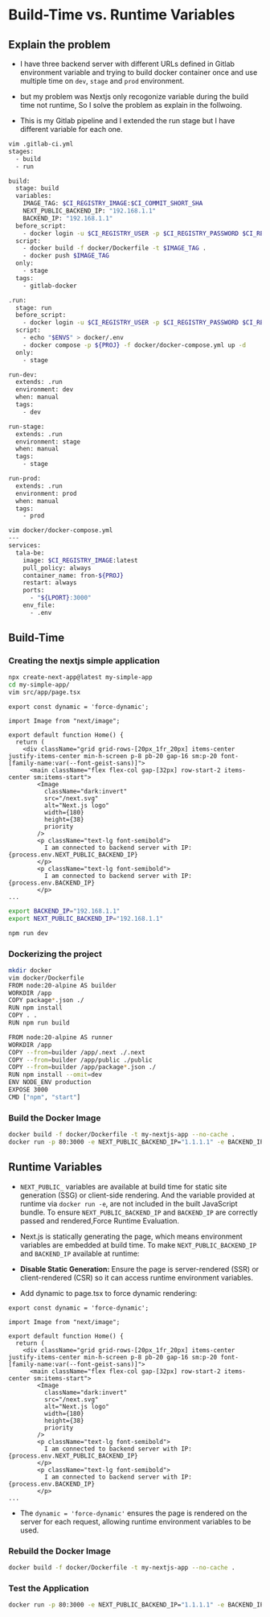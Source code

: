 # Build-Time vs. Runtime Variables

## Explain the problem
- I have three backend server with different URLs defined in Gitlab environment variable and trying to build docker container once and use multiple time on `dev`, `stage` and `prod` environment.
- but my problem was Nextjs only recogonize variable during the build time not runtime, So I solve the problem as explain in the follwoing.

- This is my Gitlab pipeline and I extended the run stage but I have different variable for each one.

```sh
vim .gitlab-ci.yml
stages:
  - build
  - run

build:
  stage: build
  variables:
    IMAGE_TAG: $CI_REGISTRY_IMAGE:$CI_COMMIT_SHORT_SHA
    NEXT_PUBLIC_BACKEND_IP: "192.168.1.1"
    BACKEND_IP: "192.168.1.1"
  before_script:
    - docker login -u $CI_REGISTRY_USER -p $CI_REGISTRY_PASSWORD $CI_REGISTRY
  script:
    - docker build -f docker/Dockerfile -t $IMAGE_TAG .
    - docker push $IMAGE_TAG
  only:
    - stage
  tags:
    - gitlab-docker

.run:
  stage: run
  before_script:
    - docker login -u $CI_REGISTRY_USER -p $CI_REGISTRY_PASSWORD $CI_REGISTRY
  script:
    - echo "$ENVS" > docker/.env
    - docker compose -p ${PROJ} -f docker/docker-compose.yml up -d
  only:
    - stage

run-dev:
  extends: .run
  environment: dev
  when: manual
  tags:
    - dev

run-stage:
  extends: .run
  environment: stage
  when: manual
  tags:
    - stage

run-prod:
  extends: .run
  environment: prod
  when: manual
  tags:
    - prod
```

```sh
vim docker/docker-compose.yml
---
services:
  tala-be:
    image: $CI_REGISTRY_IMAGE:latest
    pull_policy: always
    container_name: fron-${PROJ}
    restart: always
    ports:
      - "${LPORT}:3000"
    env_file:
      - .env

```

## Build-Time

### Creating the nextjs simple application

```sh
npx create-next-app@latest my-simple-app
cd my-simple-app/
vim src/app/page.tsx
```

```tsx
export const dynamic = 'force-dynamic';

import Image from "next/image";

export default function Home() {
  return (
    <div className="grid grid-rows-[20px_1fr_20px] items-center justify-items-center min-h-screen p-8 pb-20 gap-16 sm:p-20 font-[family-name:var(--font-geist-sans)]">
      <main className="flex flex-col gap-[32px] row-start-2 items-center sm:items-start">
        <Image
          className="dark:invert"
          src="/next.svg"
          alt="Next.js logo"
          width={180}
          height={38}
          priority
        />
        <p className="text-lg font-semibold">
          I am connected to backend server with IP: {process.env.NEXT_PUBLIC_BACKEND_IP}
        </p>
        <p className="text-lg font-semibold">
          I am connected to backend server with IP: {process.env.BACKEND_IP}
        </p>
...
```

```sh
export BACKEND_IP="192.168.1.1"
export NEXT_PUBLIC_BACKEND_IP="192.168.1.1"

npm run dev
```

### Dockerizing the project
```sh
mkdir docker
vim docker/Dockerfile
FROM node:20-alpine AS builder
WORKDIR /app
COPY package*.json ./
RUN npm install
COPY . .
RUN npm run build

FROM node:20-alpine AS runner
WORKDIR /app
COPY --from=builder /app/.next ./.next
COPY --from=builder /app/public ./public
COPY --from=builder /app/package*.json ./
RUN npm install --omit=dev
ENV NODE_ENV production
EXPOSE 3000
CMD ["npm", "start"]
```

### Build the Docker Image

```sh
docker build -f docker/Dockerfile -t my-nextjs-app --no-cache .
docker run -p 80:3000 -e NEXT_PUBLIC_BACKEND_IP="1.1.1.1" -e BACKEND_IP="1.1.1.1" my-nextjs-app
```

## Runtime Variables 

- `NEXT_PUBLIC_` variables are available at build time for static site generation (SSG) or client-side rendering. And the variable provided at runtime via `docker run -e`, are not included in the built JavaScript bundle. To ensure `NEXT_PUBLIC_BACKEND_IP` and `BACKEND_IP` are correctly passed and rendered,Force Runtime Evaluation.

- Next.js is statically generating the page, which means environment variables are embedded at build time. To make `NEXT_PUBLIC_BACKEND_IP` and `BACKEND_IP` available at runtime:

- **Disable Static Generation:** Ensure the page is server-rendered (SSR) or client-rendered (CSR) so it can access runtime environment variables.
- Add dynamic to page.tsx to force dynamic rendering:

```tsx
export const dynamic = 'force-dynamic';

import Image from "next/image";

export default function Home() {
  return (
    <div className="grid grid-rows-[20px_1fr_20px] items-center justify-items-center min-h-screen p-8 pb-20 gap-16 sm:p-20 font-[family-name:var(--font-geist-sans)]">
      <main className="flex flex-col gap-[32px] row-start-2 items-center sm:items-start">
        <Image
          className="dark:invert"
          src="/next.svg"
          alt="Next.js logo"
          width={180}
          height={38}
          priority
        />
        <p className="text-lg font-semibold">
          I am connected to backend server with IP: {process.env.NEXT_PUBLIC_BACKEND_IP}
        </p>
        <p className="text-lg font-semibold">
          I am connected to backend server with IP: {process.env.BACKEND_IP}
        </p>
...
```

- The `dynamic = 'force-dynamic'` ensures the page is rendered on the server for each request, allowing runtime environment variables to be used.

### Rebuild the Docker Image

```sh
docker build -f docker/Dockerfile -t my-nextjs-app --no-cache .
```

### Test the Application

```sh
docker run -p 80:3000 -e NEXT_PUBLIC_BACKEND_IP="1.1.1.1" -e BACKEND_IP="1.1.1.1" my-nextjs-app
```